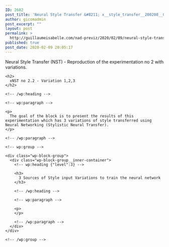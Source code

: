 ```yaml
---
ID: 2602
post_title: 'Neural Style Transfer &#8211; x__style_transfer__200208__02_02.sh'
author: gicomadmin
post_excerpt: ""
layout: post
permalink: >
  http://guillaumeisabelle.com/nad-previz/2020/02/09/neural-style-transfer-x__style_transfer__200208__02_02-sh/
published: true
post_date: 2020-02-09 20:05:17
---
```

<!-- wp:paragraph -->

Neural Style Transfer (NST) - Reproduction of the experimentation no 2 with variations.

<!-- /wp:paragraph -->

<!-- wp:more -->

<!--more-->

<!-- /wp:more -->

<!-- wp:group -->

<div class="wp-block-group">
  <div class="wp-block-group__inner-container">
    <!-- wp:heading -->
    
    <h2>
      xNST no 2.2 - Variation 1,2,3
    </h2>
    
    <!-- /wp:heading -->
    
    <!-- wp:paragraph -->
    
    <p>
      The goal of the block is to present the results of this experimentation which has 3 variations of style transferred using Neural Networking (Stylistic Neural Transfer).
    </p>
    
    <!-- /wp:paragraph -->
    
    <!-- wp:group -->
    
    <div class="wp-block-group">
      <div class="wp-block-group__inner-container">
        <!-- wp:heading {"level":3} -->
        
        <h3>
          3 Sources of Style input Variations to train the neural network
        </h3>
        
        <!-- /wp:heading -->
        
        <!-- wp:paragraph -->
        
        <p>
        </p>
        
        <!-- /wp:paragraph -->
      </div>
    </div>
    
    <!-- /wp:group -->
  </div>
</div>

<!-- /wp:group -->